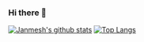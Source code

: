 ### Hi there 👋
[![Janmesh's github stats](https://github-readme-stats.vercel.app/api?username=janmeshpatel&theme=merko&show_icons=true)](https://github.com/janmeshpatel/github-readme-stats)
[![Top Langs](https://github-readme-stats.vercel.app/api/top-langs/?username=janmeshpatel&theme=merko&show_icons=true)](https://github.com/janmeshpatel/github-readme-stats)

<!--
**janmeshpatel/janmeshpatel** is a ✨ _special_ ✨ repository because its `README.md` (this file) appears on your GitHub profile.


Here are some ideas to get you started:

- 🔭 I’m currently working on ...
- 🌱 I’m currently learning ...
- 👯 I’m looking to collaborate on ...
- 🤔 I’m looking for help with ...
- 💬 Ask me about ...
- 📫 How to reach me: ...
- 😄 Pronouns: ...
- ⚡ Fun fact: ...
-->

